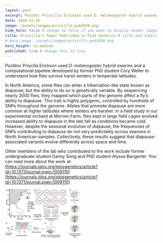 ```yaml
---
layout: post
excerpt: Postdoc Priscilla Erickson used D. melanogaster hybrid swarms and a computational pipeline to understand how flies survive harsh winters in temperate latitudes.
date: 2020-12-16
image: /assets/images/priscilla_pub2020.png
hide_hero: false # change to false if you want to display header image
title: Priscilla’s Paper Published in PLoS Genetics # title and subtitle only display on hero
# hero_image: /assets/images/priscilla_pub2020.png
hero_height: is-medium
published: true # change this to true
---
```

Postdoc Priscilla Erickson used _D. melanogaster_ hybrid swarms and a computational pipeline developed by former PhD student Cory Weller to understand how flies survive harsh winters in temperate latitudes.

In North America, some flies can enter a hibernation-like state known as diapause, but the ability to do so is genetically variable. By sequencing nearly 3000 flies, they mapped which parts of the genome affect a fly’s ability to diapause. This trait is highly polygenic, controlled by hundreds of SNPs throughout the genome. Alleles that promote diapause are more common at higher latitudes where winters are harsher. In a field study in our experimental orchard at Morven Farm, flies kept in large field cages evolved increased ability to diapause in the late fall as conditions became cold. However, despite the seasonal evolution of diapause, the frequencies of SNPs contributing to diapause do not vary predictably across seasons in North American samples. Collectively, these results suggest that diapause-associated variants evolve differently across space and time.

Other members of the lab who contributed to the work include former undergraduate student Danny Song and PhD student Alyssa Bangerter. You can read more about the work at: [https://journals.plos.org/plosgenetics/article?id=10.1371/journal.pgen.1009110](https://journals.plos.org/plosgenetics/article?id=10.1371/journal.pgen.1009110)

<img src="/assets/images/priscilla_pub2020.png" width="50%">
